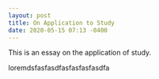 ```yaml
---
layout: post
title: On Application to Study
date: 2020-05-15 07:13 -0400
---
```


This is an essay on the application of study.

loremdsfasfasdfasfasfasfasdfa
